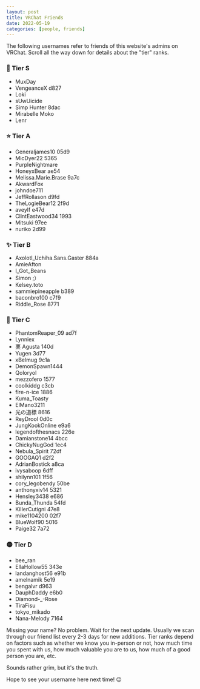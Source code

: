 ```yaml
---
layout: post
title: VRChat Friends
date: 2022-05-19
categories: [people, friends]
---
```


The following usernames refer to friends of this website's admins on VRChat. Scroll all the way down for details about the "tier" ranks.

### 🌟 Tier S
- MuxDay
- VengeanceX d827
- Lοki
- sUwUicide
- Simp Hunter 8dac
- Mirabelle Moko
- Lenr

### ⭐ Tier A
- Generaljames10 05d9
- MicDyer22 5365
- PurpleNightmare
- HoneyxBear ae54
- Melissa․Marie․Brase 9a7c
- AkwardFox
- johndoe711
- JeffRollason d9fd
- TheLogieBear12 2f9d
- aveylf e47d
- ClintEastwood34 1993
- Mitsuki 97ee
- nuriko 2d99

### ✨ Tier B
- Axolotl_Uchiha․Sans․Gaster 884a
- AmieAfton
- I_Got_Beans
- Simon ;）
- Kelsey․toto
- sammiepineapple b389
- baconbro100 c7f9
- Riddle_Rose 8771

### 💫 Tier C
- PhantomReaper_09 ad7f
- Lynniex
- 栗 Agusta 140d
- Yugen 3d77
- xBelmug 9c1a
- DemonSpawn1444
- Qoloryol
- mezzofero 1577
- coolkiddg c3cb
- fire-n-ice 1886
- Kuma_Toasty
- ElMano3211
- 光の道標 8616
- ReyDrool 0d0c
- JungKookOnline e9a6
- legendofthesnacs 226e
- Damianstone14 4bcc
- ChickyNugGod 1ec4
- Nebula_Spirit 72df
- GOOGAQ1 d2f2
- AdrianBostick a8ca
- ivysaboop 6dff
- shilynn101 1f56
- cory_legobendy 50be
- anthonyxiv14 5321
- Hensley3438 e686
- Bunda_Thunda 54fd
- KillerCutigni 47e8
- mike1104200 02f7
- BlueWolf90 5016
- Paige32 7a72

### 🟡 Tier D
- bee_ran
- EllaHollow55 343e
- landanghost56 e91b
- amelnamik 5e19
- bengalvr d963
- DauphDaddy e6b0
- Diamond-_-Rose
- TiraFisu
- tokyo_mikado
- Nana-Melody 7164

Missing your name? No problem. Wait for the next update. Usually we scan through our friend list every 2-3 days for new additions. Tier ranks depend on factors such as whether we know you in-person or not, how much time you spent with us, how much valuable you are to us, how much of a good person you are, etc.

Sounds rather grim, but it's the truth.

Hope to see your username here next time! 😉

